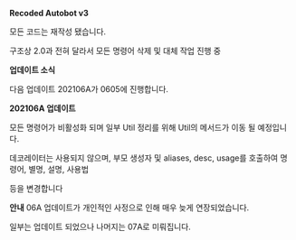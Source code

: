 **Recoded Autobot v3**

모든 코드는 재작성 됐습니다.

구조상 2.0과 전혀 달라서 모든 명령어 삭제 및 대체 작업 진행 중

**업데이트 소식**

다음 업데이트 202106A가 0605에 진행합니다.

**202106A 업데이트** 

모든 명령어가 비활성화 되며 일부 Util 정리를 위해 Util의 메서드가 이동 될 예정입니다.

데코레이터는 사용되지 않으며, 부모 생성자 및 aliases, desc, usage를 호출하여 명령어, 별명, 설명, 사용법

등을 변경합니다

**안내**
06A 업데이트가 개인적인 사정으로 인해 매우 늦게 연장되었습니다.

일부는 업데이트 되었으나 나머지는 07A로 미뤄집니다.

